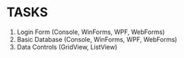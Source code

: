 TASKS
=====

1. Login Form (Console, WinForms, WPF, WebForms)
2. Basic Database (Console, WinForms, WPF, WebForms)
3. Data Controls (GridView, ListView)
